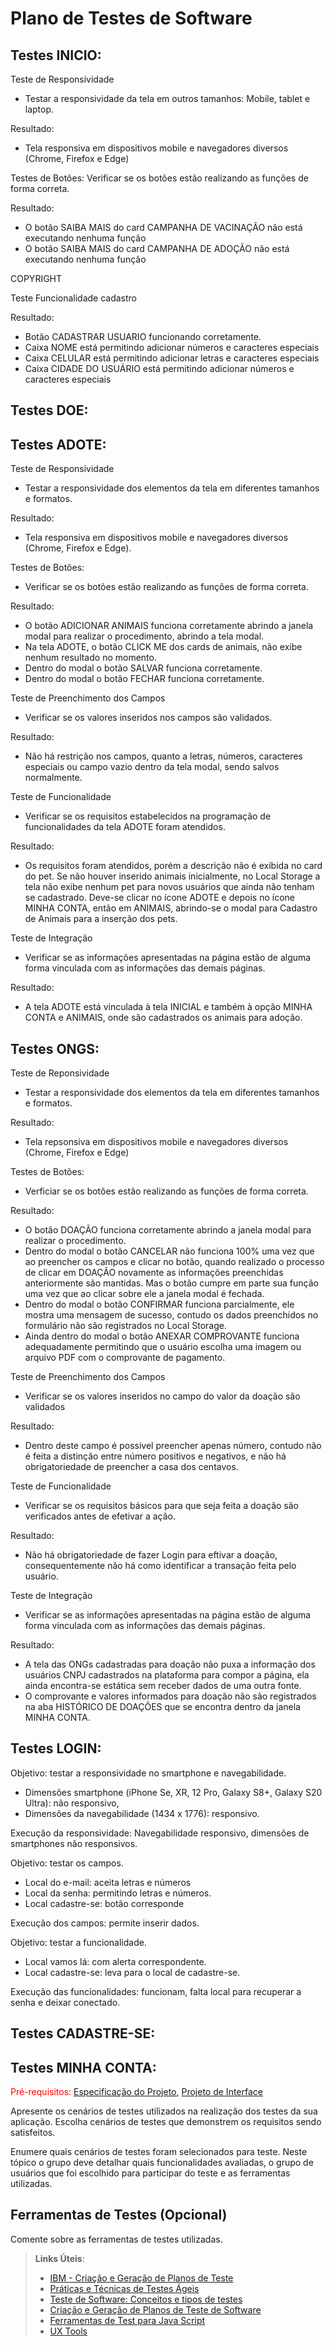 # Plano de Testes de Software

## Testes INICIO:
 Teste de Responsividade
  - Testar a responsividade da tela em outros tamanhos: Mobile, tablet e laptop.
   
  Resultado:
  - Tela responsiva em dispositivos mobile e navegadores diversos (Chrome, Firefox e Edge)


  Testes de Botões:
 Verificar se os botões estão realizando as funções de forma correta.


  Resultado:
  - O botão SAIBA MAIS do card CAMPANHA DE VACINAÇÃO não está executando nenhuma função
  - O botão SAIBA MAIS do card CAMPANHA DE ADOÇÃO não está executando nenhuma função
  
COPYRIGHT

Teste Funcionalidade cadastro


 Resultado:
- Botão CADASTRAR USUARIO funcionando corretamente.
- Caixa NOME está permitindo adicionar números e caracteres especiais
- Caixa CELULAR está permitindo adicionar letras e caracteres especiais
- Caixa CIDADE DO USUÁRIO está permitindo adicionar números e caracteres especiais


## Testes DOE:


## Testes ADOTE:
Teste de Responsividade
  - Testar a responsividade dos elementos da tela em diferentes tamanhos e formatos.
   
  Resultado:
  - Tela responsiva em dispositivos mobile e navegadores diversos (Chrome, Firefox e Edge).


  Testes de Botões:
  - Verificar se os botões estão realizando as funções de forma correta.

  Resultado:
  - O botão ADICIONAR ANIMAIS funciona corretamente abrindo a janela modal para realizar o procedimento, abrindo a tela modal.
  - Na tela ADOTE, o botão CLICK ME dos cards de animais, não exibe nenhum resultado no momento.
  - Dentro do modal o botão SALVAR funciona corretamente.
  - Dentro do modal o botão FECHAR funciona corretamente.
  

  Teste de Preenchimento dos Campos
  - Verificar se os valores inseridos nos campos são validados.

  Resultado:
  - Não há restrição nos campos, quanto a letras, números, caracteres especiais ou campo vazio dentro da tela modal, sendo salvos normalmente.


  Teste de Funcionalidade
  - Verificar se os requisitos estabelecidos na programação de funcionalidades da tela ADOTE foram atendidos. 

  Resultado:
  - Os requisitos foram atendidos, porém a descrição não é exibida no card do pet. Se não houver inserido animais inicialmente, no Local Storage a tela não exibe nenhum pet para novos usuários que ainda não tenham se cadastrado. Deve-se clicar no ícone ADOTE e depois no ícone MINHA CONTA, então em ANIMAIS, abrindo-se o modal para Cadastro de Animais para a inserção dos pets.


  Teste de Integração
  - Verificar se as informações apresentadas na página estão de alguma forma vinculada com as informações das demais páginas.

  Resultado:
  - A tela ADOTE está vinculada à tela INICIAL e também à opção MINHA CONTA e ANIMAIS, onde são cadastrados os animais para adoção.


## Testes ONGS:
 Teste de Reponsividade
  - Testar a responsividade dos elementos da tela em diferentes tamanhos e formatos.
   
  Resultado:
  - Tela repsonsiva em dispositivos mobile e navegadores diversos (Chrome, Firefox e Edge)


  Testes de Botões:
  - Verficiar se os botões estão realizando as funções de forma correta.

  Resultado:
  - O botão DOAÇÃO funciona corretamente abrindo a janela modal para realizar o procedimento.
  - Dentro do modal o botão CANCELAR não funciona 100% uma vez que ao preencher os campos e clicar no botão, quando realizado o processo de clicar em DOAÇÃO novamente as informações preenchidas anteriormente são mantidas. Mas o botão cumpre em parte sua função uma vez que ao clicar sobre ele a janela modal é fechada.
  - Dentro do modal o botão CONFIRMAR funciona parcialmente, ele mostra uma mensagem de sucesso, contudo os dados preenchidos no formulário não são registrados no Local Storage.
  - Ainda dentro do modal o botão ANEXAR COMPROVANTE funciona adequadamente permitindo que o usuário escolha uma imagem ou arquivo PDF com o comprovante de pagamento.


  Teste de Preenchimento dos Campos
  - Verificar se os valores inseridos no campo do valor da doação são validados

  Resultado:
  - Dentro deste campo é possivel preencher apenas número, contudo não é feita a distinção entre número positivos e negativos, e não há obrigatoriedade de preencher a casa dos centavos.


  Teste de Funcionalidade
  - Verificar se os requisitos básicos para que seja feita a doação são verificados antes de efetivar a ação.

  Resultado:
  - Não há obrigatoriedade de fazer Login para eftivar a doação, consequentemente não há como identificar a transação feita pelo usuário.


  Teste de Integração
  - Verificar se as informações apresentadas na página estão de alguma forma vinculada com as informações das demais páginas.

  Resultado:
  - A tela das ONGs cadastradas para doação não puxa a informação dos usuários CNPJ cadastrados na plataforma para compor a página, ela ainda encontra-se estática sem receber dados de uma outra fonte.
  - O comprovante e valores informados para doação não são registrados na aba HISTÓRICO DE DOAÇÕES que se encontra dentro da janela MINHA CONTA.



## Testes LOGIN:

Objetivo: testar a responsividade no smartphone e navegabilidade.
- Dimensões smartphone (iPhone Se, XR, 12 Pro, Galaxy S8+,  Galaxy S20 Ultra): não responsivo,
- Dimensões da navegabilidade (1434 x 1776):  responsivo.

Execução da responsividade: Navegabilidade responsivo, dimensões de smartphones não responsivos.

Objetivo: testar os campos.
- Local do e-mail: aceita letras e números
- Local da senha: permitindo letras e números.
- Local cadastre-se: botão corresponde

Execução dos campos: permite inserir dados. 



Objetivo: testar a funcionalidade.
- Local vamos lá: com alerta correspondente.
- Local cadastre-se: leva para o local de cadastre-se.

Execução das funcionalidades: funcionam, falta local para recuperar a senha e deixar conectado. 
 


## Testes CADASTRE-SE:



## Testes MINHA CONTA:



<span style="color:red">Pré-requisitos: <a href="2-Especificação do Projeto.md"> Especificação do Projeto</a></span>, <a href="3-Projeto de Interface.md"> Projeto de Interface</a>

Apresente os cenários de testes utilizados na realização dos testes da sua aplicação. Escolha cenários de testes que demonstrem os requisitos sendo satisfeitos.

Enumere quais cenários de testes foram selecionados para teste. Neste tópico o grupo deve detalhar quais funcionalidades avaliadas, o grupo de usuários que foi escolhido para participar do teste e as ferramentas utilizadas.
 
## Ferramentas de Testes (Opcional)

Comente sobre as ferramentas de testes utilizadas.
 
> **Links Úteis**:
> - [IBM - Criação e Geração de Planos de Teste](https://www.ibm.com/developerworks/br/local/rational/criacao_geracao_planos_testes_software/index.html)
> - [Práticas e Técnicas de Testes Ágeis](http://assiste.serpro.gov.br/serproagil/Apresenta/slides.pdf)
> -  [Teste de Software: Conceitos e tipos de testes](https://blog.onedaytesting.com.br/teste-de-software/)
> - [Criação e Geração de Planos de Teste de Software](https://www.ibm.com/developerworks/br/local/rational/criacao_geracao_planos_testes_software/index.html)
> - [Ferramentas de Test para Java Script](https://geekflare.com/javascript-unit-testing/)
> - [UX Tools](https://uxdesign.cc/ux-user-research-and-user-testing-tools-2d339d379dc7)
